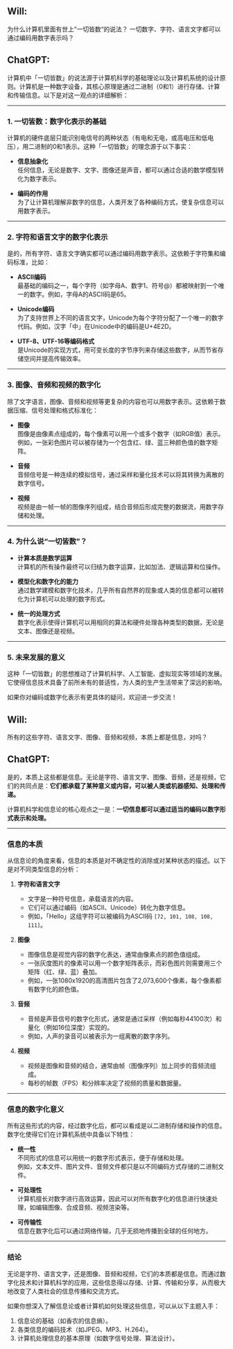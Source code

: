 ## Will:

 为什么计算机里面有世上”一切皆数“的说法？ 一切数字、字符、语言文字都可以通过编码用数字表示吗？

## ChatGPT:

 计算机中「一切皆数」的说法源于计算机科学的基础理论以及计算机系统的设计原则。计算机是一种数字设备，其核心原理是通过二进制（0和1）进行存储、计算和传输信息。以下是对这一观点的详细解析：

---

### 1. **一切皆数：数字化表示的基础**
计算机的硬件底层只能识别电信号的两种状态（有电和无电，或高电压和低电压），用二进制的0和1表示。这种「一切皆数」的理念源于以下事实：

- **信息抽象化**  
  任何信息，无论是数字、文字、图像还是声音，都可以通过合适的数学模型转化为数字表示。
  
- **编码的作用**  
  为了让计算机理解非数字的信息，人类开发了各种编码方式，使复杂信息可以用数字表示。

---

### 2. **字符和语言文字的数字化表示**
是的，所有字符、语言文字确实都可以通过编码用数字表示。这依赖于字符集和编码标准，比如：

- **ASCII编码**  
  最基础的编码之一，每个字符（如字母A、数字1、符号@）都被映射到一个唯一的数字。例如，字母A的ASCII码是65。

- **Unicode编码**  
  为了支持世界上不同的语言文字，Unicode为每个字符分配了一个唯一的数字代码。例如，汉字「中」在Unicode中的编码是U+4E2D。

- **UTF-8、UTF-16等编码格式**  
  是Unicode的实现方式，用可变长度的字节序列来存储这些数字，从而节省存储空间并提高传输效率。

---

### 3. **图像、音频和视频的数字化**
除了文字语言，图像、音频和视频等更复杂的内容也可以用数字表示。这依赖于数据压缩、信号处理和格式标准化：

- **图像**  
  图像是由像素点组成的，每个像素可以用一个或多个数字（如RGB值）表示。例如，一张彩色图片可以被存储为一个包含红、绿、蓝三种颜色值的数字矩阵。

- **音频**  
  音频信号是一种连续的模拟信号，通过采样和量化技术可以将其转换为离散的数字信号。

- **视频**  
  视频是由一帧一帧的图像序列组成，结合音频后形成完整的数据流，用数字存储和处理。

---

### 4. **为什么说“一切皆数”？**
- **计算本质是数学运算**  
  计算机的所有操作最终可以归结为数字运算，比如加法、逻辑运算和位操作。

- **模型化和数字化的能力**  
  通过数学建模和数字化技术，几乎所有自然界的现象或人类的信息都可以被转化为计算机可以处理的数字形式。

- **统一的处理方式**  
  数字化表示使得计算机可以用相同的算法和硬件处理各种类型的数据，无论是文本、图像还是视频。

---

### 5. **未来发展的意义**
这种「一切皆数」的思想推动了计算机科学、人工智能、虚拟现实等领域的发展。它使得信息技术具备了前所未有的普适性，为人类的生产生活带来了深远的影响。

如果你对编码或数字化表示有更具体的疑问，欢迎进一步交流！

## Will:

 所有的这些字符、语言文字、图像、音频和视频，本质上都是信息，对吗？

## ChatGPT:

 是的，本质上这些都是信息。无论是字符、语言文字、图像、音频，还是视频，它们的共同点是：**它们都承载了某种意义或内容，可以被人类或机器感知、处理和传递。**  

计算机科学和信息论的核心观点之一是：**一切信息都可以通过适当的编码以数字形式表示和处理。**

---

### 信息的本质
从信息论的角度来看，信息的本质是对不确定性的消除或对某种状态的描述。以下是对不同类型信息的分析：

1. **字符和语言文字**  
   - 文字是一种符号信息，承载语言的内容。  
   - 它们可以通过编码（如ASCII、Unicode）转化为数字信息。  
   - 例如，「Hello」这组字符可以被编码为ASCII码 `[72, 101, 108, 108, 111]`。

2. **图像**  
   - 图像信息是视觉内容的数字化表达，通常由像素点的颜色值组成。  
   - 一张灰度图片的像素可以用一个数字矩阵表示，而彩色图片则需要用三个矩阵（红、绿、蓝）叠加。  
   - 例如，一张1080x1920的高清图片包含了2,073,600个像素，每个像素都有数字化的颜色值。

3. **音频**  
   - 音频是声音信号的数字化形式，通常是通过采样（例如每秒44100次）和量化（例如16位深度）实现的。  
   - 例如，人声的录音可以被表示为一组离散的数字序列。

4. **视频**  
   - 视频是图像和音频的结合，通常由帧（图像序列）加上同步的音频流组成。  
   - 每秒的帧数（FPS）和分辨率决定了视频的质量和数据量。

---

### 信息的数字化意义
所有这些形式的内容，经过数字化后，都可以看成是以二进制存储和操作的信息。数字化使得它们在计算机系统中具备以下特性：

- **统一性**  
  不同形式的信息可以用统一的数字形式表示，便于存储和处理。  
  例如，文本文件、图片文件、音频文件都只是以不同编码方式存储的二进制文件。

- **可处理性**  
  计算机擅长对数字进行高效运算，因此可以对所有数字化的信息进行快速处理，如编辑图像、合成音频、视频渲染等。

- **可传输性**  
  信息在数字化后可以通过网络传输，几乎无损地传播到全球的任何地方。

---

### 结论
无论是字符、语言文字，还是图像、音频和视频，它们的本质都是信息。而通过数字化技术和计算机科学的应用，这些信息得以存储、计算、传输和分享，从而极大地改变了人类社会的信息传播和交流方式。

如果你想深入了解信息论或者计算机如何处理这些信息，可以从以下主题入手：
1. 信息论的基础（如香农的信息熵）。
2. 各类信息的编码技术（如JPEG、MP3、H.264）。
3. 计算机处理信息的基本原理（如数字信号处理、算法设计）。

